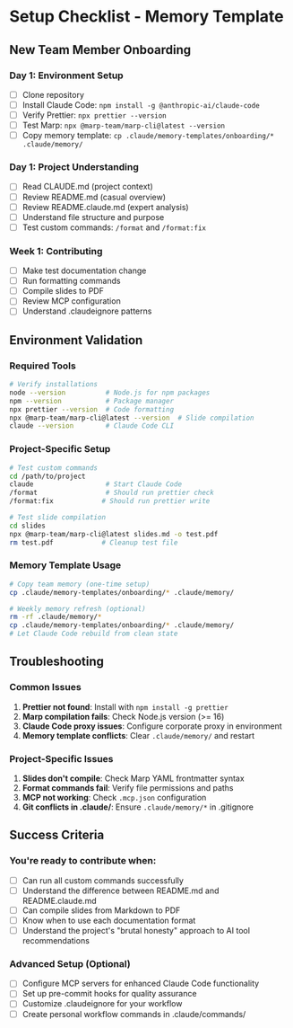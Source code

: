# Setup Checklist - Memory Template

## New Team Member Onboarding

### Day 1: Environment Setup
- [ ] Clone repository
- [ ] Install Claude Code: `npm install -g @anthropic-ai/claude-code`
- [ ] Verify Prettier: `npx prettier --version`
- [ ] Test Marp: `npx @marp-team/marp-cli@latest --version`
- [ ] Copy memory template: `cp .claude/memory-templates/onboarding/* .claude/memory/`

### Day 1: Project Understanding
- [ ] Read CLAUDE.md (project context)
- [ ] Review README.md (casual overview)
- [ ] Review README.claude.md (expert analysis)
- [ ] Understand file structure and purpose
- [ ] Test custom commands: `/format` and `/format:fix`

### Week 1: Contributing
- [ ] Make test documentation change
- [ ] Run formatting commands
- [ ] Compile slides to PDF
- [ ] Review MCP configuration
- [ ] Understand .claudeignore patterns

## Environment Validation

### Required Tools
```bash
# Verify installations
node --version          # Node.js for npm packages
npm --version           # Package manager
npx prettier --version  # Code formatting
npx @marp-team/marp-cli@latest --version  # Slide compilation
claude --version        # Claude Code CLI
```

### Project-Specific Setup
```bash
# Test custom commands
cd /path/to/project
claude                  # Start Claude Code
/format                 # Should run prettier check
/format:fix            # Should run prettier write

# Test slide compilation
cd slides
npx @marp-team/marp-cli@latest slides.md -o test.pdf
rm test.pdf            # Cleanup test file
```

### Memory Template Usage
```bash
# Copy team memory (one-time setup)
cp .claude/memory-templates/onboarding/* .claude/memory/

# Weekly memory refresh (optional)
rm -rf .claude/memory/*
cp .claude/memory-templates/onboarding/* .claude/memory/
# Let Claude Code rebuild from clean state
```

## Troubleshooting

### Common Issues
1. **Prettier not found**: Install with `npm install -g prettier`
2. **Marp compilation fails**: Check Node.js version (>= 16)
3. **Claude Code proxy issues**: Configure corporate proxy in environment
4. **Memory template conflicts**: Clear `.claude/memory/` and restart

### Project-Specific Issues
1. **Slides don't compile**: Check Marp YAML frontmatter syntax
2. **Format commands fail**: Verify file permissions and paths
3. **MCP not working**: Check `.mcp.json` configuration
4. **Git conflicts in .claude/**: Ensure `.claude/memory/*` in .gitignore

## Success Criteria

### You're ready to contribute when:
- [ ] Can run all custom commands successfully
- [ ] Understand the difference between README.md and README.claude.md
- [ ] Can compile slides from Markdown to PDF
- [ ] Know when to use each documentation format
- [ ] Understand the project's "brutal honesty" approach to AI tool recommendations

### Advanced Setup (Optional)
- [ ] Configure MCP servers for enhanced Claude Code functionality
- [ ] Set up pre-commit hooks for quality assurance
- [ ] Customize .claudeignore for your workflow
- [ ] Create personal workflow commands in .claude/commands/